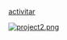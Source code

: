 
[activitar](https://rivera-pro.github.io/activitar-jr-dev/)

[![project2.png](https://i.postimg.cc/HLRNrJWY/project2.png)](https://postimg.cc/R31d8Zny)
